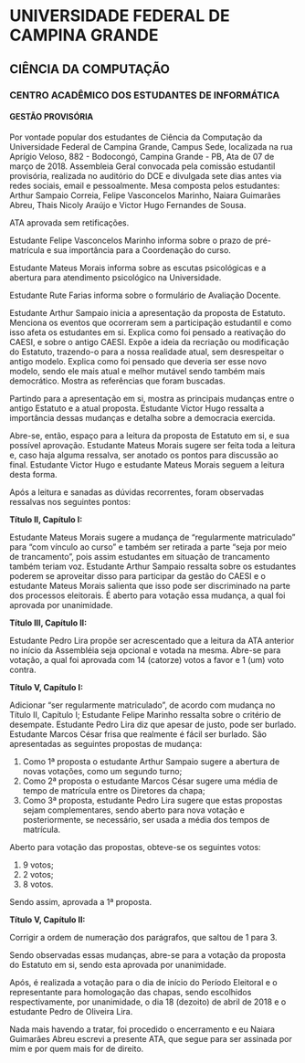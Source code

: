 
# UNIVERSIDADE FEDERAL DE CAMPINA GRANDE
## CIÊNCIA DA COMPUTAÇÃO
### CENTRO ACADÊMICO DOS ESTUDANTES DE INFORMÁTICA
#### GESTÃO PROVISÓRIA


Por vontade popular dos estudantes de Ciência da Computação da Universidade Federal de Campina Grande, Campus Sede, localizada na rua Aprígio Veloso, 882 - Bodocongó, Campina Grande - PB, Ata de 07 de março de 2018. Assembleia Geral convocada pela comissão estudantil provisória, realizada no auditório do DCE e divulgada sete dias antes via redes sociais, email e pessoalmente. Mesa composta pelos estudantes: Arthur Sampaio Correia, Felipe Vasconcelos Marinho, Naiara Guimarães Abreu, Thais Nicoly Araújo e Victor Hugo Fernandes de Sousa.

ATA aprovada sem retificações.

Estudante Felipe Vasconcelos Marinho informa sobre o prazo de pré-matrícula e sua importância para a Coordenação do curso.

Estudante Mateus Morais informa sobre as escutas psicológicas e a abertura para atendimento psicológico na Universidade.

Estudante Rute Farias informa sobre o formulário de Avaliação Docente.

Estudante Arthur Sampaio inicia a apresentação da proposta de Estatuto. Menciona os eventos que ocorreram sem a participação estudantil e como isso afeta os estudantes em si. Explica como foi pensado a reativação do CAESI, e sobre o antigo CAESI. Expõe a ideia da recriação ou modificação do Estatuto, trazendo-o para a nossa realidade atual, sem desrespeitar o antigo modelo. Explica como foi pensado que deveria ser esse novo modelo, sendo ele mais atual e melhor mutável sendo também mais democrático. Mostra as referências que foram buscadas.

Partindo para a apresentação em si, mostra as principais mudanças entre o antigo Estatuto e a atual proposta. Estudante Victor Hugo ressalta a importância dessas mudanças e detalha sobre a democracia exercida.

Abre-se, então, espaço para a leitura da proposta de Estatuto em si, e sua possível aprovação. Estudante Mateus Morais sugere ser feita toda a leitura e, caso haja alguma ressalva, ser anotado os pontos para discussão ao final. Estudante Victor Hugo e estudante Mateus Morais seguem a leitura desta forma.

Após a leitura e sanadas as dúvidas recorrentes, foram observadas ressalvas nos seguintes pontos:

**Título II, Capítulo I:**

Estudante Mateus Morais sugere a mudança de “regularmente  matriculado” para “com vínculo ao curso” e também ser         retirada a parte “seja por meio de trancamento”, pois assim estudantes em situação de trancamento também teriam voz.  Estudante Arthur Sampaio ressalta sobre os estudantes poderem se aproveitar disso para participar da gestão do CAESI e o estudante Mateus Morais salienta que isso pode ser discriminado na parte dos processos eleitorais. É aberto para votação essa mudança, a qual foi aprovada por unanimidade.

**Título III, Capítulo II:**

Estudante Pedro Lira propõe ser acrescentado que a leitura da ATA anterior no início da Assembléia seja opcional e votada na mesma. Abre-se para votação, a qual foi aprovada com 14 (catorze) votos a favor e 1 (um) voto contra.

**Título V, Capítulo I:**

Adicionar “ser regularmente matriculado”, de acordo com mudança no Título II, Capítulo I;
Estudante Felipe Marinho ressalta sobre o critério de desempate.     Estudante Pedro Lira diz que apesar de justo, pode ser burlado. Estudante Marcos César frisa que realmente é fácil ser burlado. São apresentadas as seguintes propostas de mudança:

1. Como 1ª proposta o estudante Arthur Sampaio sugere a abertura de novas votações, como um segundo turno;
2. Como 2ª proposta o estudante Marcos César sugere uma média de tempo de matrícula entre os Diretores da chapa;    
3. Como 3ª proposta, estudante Pedro Lira sugere que estas propostas sejam complementares, sendo aberto para nova votação e  posteriormente, se necessário, ser usada a média dos tempos de matrícula.         

Aberto para votação das propostas, obteve-se os seguintes votos:
1. 9 votos;
2. 2 votos;
3. 8 votos.     

Sendo assim, aprovada a 1ª proposta.

**Título V, Capítulo II:**

Corrigir a ordem de numeração dos parágrafos, que saltou de 1 para 3.


Sendo observadas essas mudanças, abre-se para a votação da proposta do Estatuto em si, sendo esta aprovada por unanimidade.

Após, é realizada a votação para o dia de início do Período Eleitoral e o representante para homologação das chapas, sendo escolhidos respectivamente, por unanimidade, o dia 18 (dezoito) de abril de 2018 e o estudante Pedro de Oliveira Lira.

Nada mais havendo a tratar, foi procedido o encerramento e eu Naiara Guimarães Abreu escrevi a presente ATA, que segue para ser assinada por mim e por quem mais for de direito.
